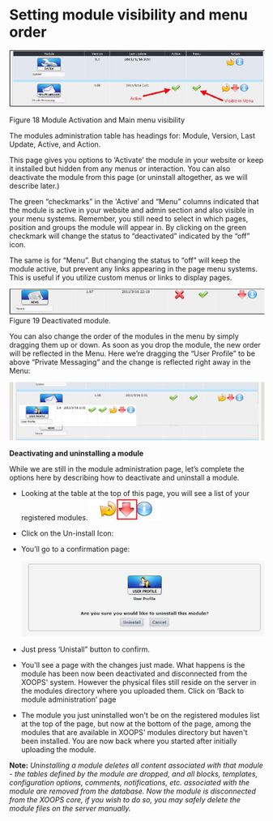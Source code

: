 # Setting module visibility and menu order

![img\_91.jpg](../../.gitbook/assets/img_91.jpg)

Figure 18 Module Activation and Main menu visibility

The modules administration table has headings for: Module, Version, Last Update, Active, and Action.

This page gives you options to ‘Activate’ the module in your website or keep it installed but hidden from any menus or interaction. You can also deactivate the module from this page \(or uninstall altogether, as we will describe later.\)

The green “checkmarks” in the 'Active’ and “Menu” columns indicated that the module is active in your website and admin section and also visible in your menu systems. Remember, you still need to select in which pages, position and groups the module will appear in. By clicking on the green checkmark will change the status to “deactivated” indicated by the “off” icon.

The same is for “Menu”. But changing the status to “off” will keep the module active, but prevent any links appearing in the page menu systems. This is useful if you utilize custom menus or links to display pages.

![img\_92.jpg](../../.gitbook/assets/img_92.jpg)  
Figure 19 Deactivated module.

You can also change the order of the modules in the menu by simply dragging them up or down. As soon as you drop the module, the new order will be reflected in the Menu. Here we’re dragging the “User Profile” to be above “Private Messaging” and the change is reflected right away in the Menu:

![img\_93.jpg](../../.gitbook/assets/img_93.jpg)

**Deactivating and uninstalling a module**

While we are still in the module administration page, let’s complete the options here by describing how to deactivate and uninstall a module.

* Looking at the table at the top of this page, you will see a list of your registered modules. ![img\_95.jpg](../../.gitbook/assets/img_95.jpg)  
* Click on the Un-install Icon:   
* You’ll go to a confirmation page:

  ![img\_96.jpg](../../.gitbook/assets/img_96.jpg)

* Just press ‘Unistall” button to confirm.
* You'll see a page with the changes just made. What happens is the module has been now been deactivated and disconnected from the XOOPS' system. However the physical files still reside on the server in the modules directory where you uploaded them. Click on ‘Back to module administration’ page
* The module you just uninstalled won't be on the registered modules list at the top of the page, but now at the bottom of the page, among the modules that are available in XOOPS' modules directory but haven't been installed. You are now back where you started after initially uploading the module.

**Note:**  _Uninstalling a module deletes all content associated with that module - the tables defined by the module are dropped, and all blocks, templates, configuration options, comments, notifications, etc. associated with the module are removed from the database. Now the module is disconnected from the XOOPS core, if you wish to do so, you may safely delete the module files on the server manually._

